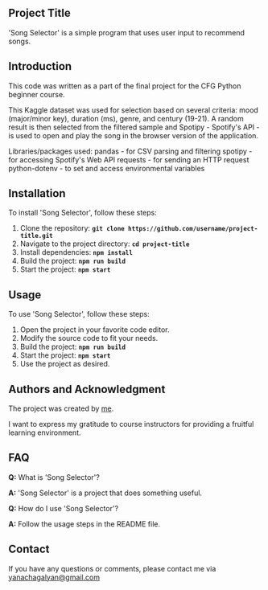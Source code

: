 ## **Project Title**

'Song Selector' is a simple program that uses user input to recommend songs.

## **Introduction**

This code was written as a part of the final project for the CFG Python beginner course.

This Kaggle dataset was used for selection based on several criteria: mood (major/minor key), duration (ms), genre, and century (19-21). A random result is then selected from the filtered sample and Spotipy - Spotify's API - is used to open and play the song in the browser version of the application.

Libraries/packages used: 
    pandas - for CSV parsing and filtering 
    spotipy - for accessing Spotify's Web API 
    requests - for sending an HTTP request 
    python-dotenv - to set and access environmental variables

## **Installation**

To install 'Song Selector', follow these steps:

1. Clone the repository: **`git clone https://github.com/username/project-title.git`**
2. Navigate to the project directory: **`cd project-title`**
3. Install dependencies: **`npm install`**
4. Build the project: **`npm run build`**
5. Start the project: **`npm start`**

## **Usage**

To use 'Song Selector', follow these steps:

1. Open the project in your favorite code editor.
2. Modify the source code to fit your needs.
3. Build the project: **`npm run build`**
4. Start the project: **`npm start`**
5. Use the project as desired.

<!-- ## **License**

'Song Selector' is released under the MIT License. See the **[LICENSE](https://www.blackbox.ai/share/LICENSE)** file for details. -->

## **Authors and Acknowledgment**

The project was created by [me](https://github.com/poloniumcube).

I want to express my gratitude to course instructors for providing a fruitful learning environment.

## **FAQ**

**Q:** What is 'Song Selector'?

**A:** 'Song Selector' is a project that does something useful.

**Q:** How do I use 'Song Selector'?

**A:** Follow the usage steps in the README file.

## **Contact**

If you have any questions or comments, please contact me via yanachagalyan@gmail.com
